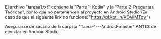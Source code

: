 El archivo "tareaa1.txt" contiene la "Parte 1: Kotlin" y la "Parte 2: Preguntas Teóricas", por lo que no pertenencen al proyecto en Android Studio 
(En caso de que el siguiente link no funcione: "https://pl.kotl.in/KOVliMTqw")

Asegurarse de sacarlo de la carpeta "Tarea-1---Android-master" ANTES de ejecutar en Android Studio.
